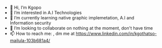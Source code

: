 - 👋 Hi, I’m Kgopo
- 👀 I’m interested in A.I Technologies
- 🌱 I’m currently learning native graphic implemetation, A.I and Information security
- 💞️ I’m looking to collaborate on nothing at the moment, don't have time
- 📫 How to reach me: , dm me at https://www.linkedin.com/in/kgothatso-mailula-103b681a4/

<!---
KgopoMailula806/KgopoMailula806 is a ✨ special ✨ repository because its `README.md` (this file) appears on your GitHub profile.
You can click the Preview link to take a look at your changes.
--->

